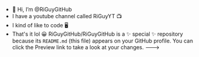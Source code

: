 - 👋 Hi, I’m @RiGuyGitHub
- I have a youtube channel called RiGuyYT 📺
- I kind of like to code 🖥
- That's it lol 😀
RiGuyGitHub/RiGuyGitHub is a ✨ special ✨ repository because its `README.md` (this file) appears on your GitHub profile.
You can click the Preview link to take a look at your changes.
--->
